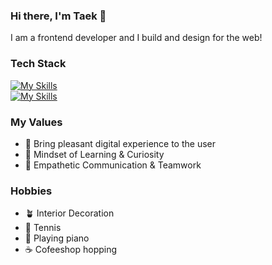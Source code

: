 ### Hi there, I'm Taek 👋

I am a frontend developer and I build and design for the web!


### Tech Stack
[![My Skills](https://skillicons.dev/icons?i=html,css,js,ts&perline=4)](https://skillicons.dev)<br>
[![My Skills](https://skillicons.dev/icons?i=react,redux,styledcomponents,tailwind,figma&perline=5)](https://skillicons.dev)<br>

### My Values
- 🙂 Bring pleasant digital experience to the user
- 🧪 Mindset of Learning & Curiosity
- 🦻 Empathetic Communication & Teamwork

### Hobbies
- 🪴 Interior Decoration
- 🎾 Tennis
- 🎹 Playing piano
- ☕️ Cofeeshop hopping

<!--
**tnamdevnote/tnamdevnote** is a ✨ _special_ ✨ repository because its `README.md` (this file) appears on your GitHub profile.

Here are some ideas to get you started:

- 🔭 I’m currently working on ...
- 🌱 I’m currently learning ...
- 👯 I’m looking to collaborate on ...
- 🤔 I’m looking for help with ...
- 💬 Ask me about ...
- 📫 How to reach me: ...
- 😄 Pronouns: ...
- ⚡ Fun fact: ...
-->
